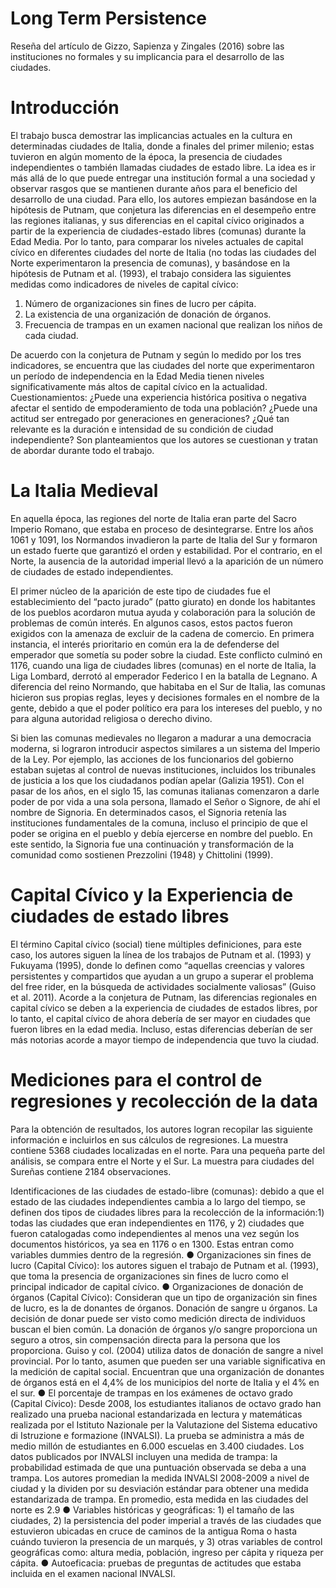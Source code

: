 # Long Term Persistence
Reseña del artículo de Gizzo, Sapienza y Zingales (2016) sobre las instituciones no formales y su implicancia para el desarrollo de las ciudades.
# Introducción
El trabajo busca demostrar las implicancias actuales en la cultura en determinadas ciudades de Italia, donde a finales del primer milenio; estas tuvieron en algún momento de la época, la presencia de ciudades independientes o también llamadas ciudades de estado libre. La idea es ir más allá de lo que puede entregar una institución formal a una sociedad y observar rasgos que se mantienen durante años para el beneficio del desarrollo de una ciudad.
Para ello, los autores empiezan basándose en la hipótesis de Putnam, que conjetura las diferencias en el desempeño entre las regiones italianas, y sus diferencias en el capital cívico originados a partir de la experiencia de ciudades-estado libres (comunas) durante la Edad Media. Por lo tanto, para comparar los niveles actuales de capital cívico en diferentes ciudades del norte de Italia (no todas las ciudades del Norte experimentaron la presencia de comunas), y basándose en la hipótesis de Putnam et al. (1993), el trabajo considera las siguientes medidas como indicadores de niveles de capital cívico:
1. Número de organizaciones sin fines de lucro per cápita.
2. La existencia de una organización de donación de órganos.
3. Frecuencia de trampas en un examen nacional que realizan los niños de cada ciudad.

De acuerdo con la conjetura de Putnam y según lo medido por los tres indicadores, se encuentra
que las ciudades del norte que experimentaron un período de independencia en la Edad Media
tienen niveles significativamente más altos de capital cívico en la actualidad.
Cuestionamientos: ¿Puede una experiencia histórica positiva o negativa afectar el sentido de
empoderamiento de toda una población? ¿Puede una actitud ser entregado por generaciones en
generaciones? ¿Qué tan relevante es la duración e intensidad de su condición de ciudad
independiente? Son planteamientos que los autores se cuestionan y tratan de abordar durante
todo el trabajo.

# La Italia Medieval

En aquella época, las regiones del norte de Italia eran parte del Sacro Imperio Romano, que
estaba en proceso de desintegrarse. Entre los años 1061 y 1091, los Normandos invadieron la
parte de Italia del Sur y formaron un estado fuerte que garantizó el orden y estabilidad. Por el
contrario, en el Norte, la ausencia de la autoridad imperial llevó a la aparición de un número de
ciudades de estado independientes.

El primer núcleo de la aparición de este tipo de ciudades fue el establecimiento del “pacto
jurado” (patto giurato) en donde los habitantes de los pueblos acordaron mutua ayuda y
colaboración para la solución de problemas de común interés. En algunos casos, estos pactos
fueron exigidos con la amenaza de excluir de la cadena de comercio.
En primera instancia, el interés prioritario en común era la de defenderse del emperador que
sometía su poder sobre la ciudad. Este conflicto culminó en 1176, cuando una liga de ciudades
libres (comunas) en el norte de Italia, la Liga Lombard, derrotó al emperador Federico I en la
batalla de Legnano. A diferencia del reino Normando, que habitaba en el Sur de Italia, las
comunas hicieron sus propias reglas, leyes y decisiones formales en el nombre de la gente,
debido a que el poder político era para los intereses del pueblo, y no para alguna autoridad
religiosa o derecho divino.

Si bien las comunas medievales no llegaron a madurar a una democracia moderna, si lograron
introducir aspectos similares a un sistema del Imperio de la Ley. Por ejemplo, las acciones de los
funcionarios del gobierno estaban sujetas al control de nuevas instituciones, incluidos los
tribunales de justicia a los que los ciudadanos podían apelar (Galizia 1951).
Con el pasar de los años, en el siglo 15, las comunas italianas comenzaron a darle poder de por
vida a una sola persona, llamado el Señor o Signore, de ahí el nombre de Signoria. En
determinados casos, el Signoria retenía las instituciones fundamentales de la comuna, incluso el
principio de que el poder se origina en el pueblo y debía ejercerse en nombre del pueblo. En este
sentido, la Signoria fue una continuación y transformación de la comunidad como sostienen
Prezzolini (1948) y Chittolini (1999).

# Capital Cívico y la Experiencia de ciudades de estado libres
El término Capital cívico (social) tiene múltiples definiciones, para este caso, los autores siguen
la línea de los trabajos de Putnam et al. (1993) y Fukuyama (1995), donde lo definen como
“aquellas creencias y valores persistentes y compartidos que ayudan a un grupo a superar el
problema del free rider, en la búsqueda de actividades socialmente valiosas” (Guiso et al. 2011).
Acorde a la conjetura de Putnam, las diferencias regionales en capital cívico se deben a la
experiencia de ciudades de estados libres, por lo tanto, el capital cívico de ahora debería de ser
mayor en ciudades que fueron libres en la edad media. Incluso, estas diferencias deberían de ser
más notorias acorde a mayor tiempo de independencia que tuvo la ciudad.

# Mediciones para el control de regresiones y recolección de la data

Para la obtención de resultados, los autores logran recopilar las siguiente información e incluirlos
en sus cálculos de regresiones. La muestra contiene 5368 ciudades localizadas en el norte. Para
una pequeña parte del análisis, se compara entre el Norte y el Sur. La muestra para ciudades del
Sureñas contiene 2184 observaciones.

Identificaciones de las ciudades de estado-libre (comunas): debido a que el estado de
las ciudades independientes cambia a lo largo del tiempo, se definen dos tipos de
ciudades libres para la recolección de la información:1) todas las ciudades que eran
independientes en 1176, y 2) ciudades que fueron catalogadas como independientes al
menos una vez según los documentos históricos, ya sea en 1176 o en 1300. Estas entran
como variables dummies dentro de la regresión.
● Organizaciones sin fines de lucro (Capital Cívico): los autores siguen el trabajo de
Putnam et al. (1993), que toma la presencia de organizaciones sin fines de lucro como el
principal indicador de capital cívico.
● Organizaciones de donación de órganos (Capital Cívico): Consideran que un tipo de
organización sin fines de lucro, es la de donantes de órganos. Donación de sangre u
órganos. La decisión de donar puede ser visto como medición directa de individuos
buscan el bien común. La donación de órganos y/o sangre proporciona un seguro a otros,
sin compensación directa para la persona que los proporciona. Guiso y col. (2004) utiliza
datos de donación de sangre a nivel provincial.
Por lo tanto, asumen que pueden ser una variable significativa en la medición de capital
social. Encuentran que una organización de donantes de órganos está en el 4,4% de los
municipios del norte de Italia y el 4% en el sur.
● El porcentaje de trampas en los exámenes de octavo grado (Capital Cívico): Desde
2008, los estudiantes italianos de octavo grado han realizado una prueba nacional
estandarizada en lectura y matemáticas realizada por el Istituto Nazionale per la
Valutazione del Sistema educativo di Istruzione e formazione (INVALSI). La prueba se
administra a más de medio millón de estudiantes en 6.000 escuelas en 3.400 ciudades.
Los datos publicados por INVALSI incluyen una medida de trampa: la probabilidad
estimada de que una puntuación observada se deba a una trampa. Los autores promedian
la medida INVALSI 2008-2009 a nivel de ciudad y la dividen por su desviación estándar
para obtener una medida estandarizada de trampa. En promedio, esta medida en las
ciudades del norte es 2.9
● Variables históricas y geográficas: 1) el tamaño de las ciudades, 2) la persistencia del
poder imperial a través de las ciudades que estuvieron ubicadas en cruce de caminos de la
antigua Roma o hasta cuándo tuvieron la presencia de un marqués, y 3) otras variables de
control geográficas como: altura media, población, ingreso per cápita y riqueza per
cápita.
● Autoeficacia: pruebas de preguntas de actitudes que estaba incluida en el examen
nacional INVALSI.
